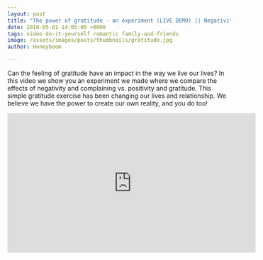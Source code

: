 ```yaml
---
layout: post
title: "The power of gratitude - an experiment (LIVE DEMO) || Negativity vs. gratitude || Law of attraction"
date: 2018-05-01 14:05:00 +0000
tags: video do-it-yourself romantic family-and-friends
image: /assets/images/posts/thumbnails/gratitude.jpg
author: Honeyboom

---
```

Can the feeling of gratitude have an impact in the way we live our lives? In this video we show you an experiment we made where we compare the effects of negativity and complaining vs. positivity and gratitude. This simple gratitude exercise has been changing our lives and relationship. We believe we have the power to create our own reality, and you do too!

<div class="video-container"><iframe width="560" height="315" src="https://www.youtube.com/embed/m1aFWJ0PxhU" frameborder="0" allow="autoplay; encrypted-media" allowfullscreen></iframe></div>
